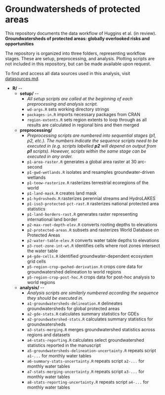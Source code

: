 # Groundwatersheds of protected areas

This repository documents the data workflow of Huggins et al. (in review). **Groundwatersheds of protected areas: globally overlooked risks and opportunities**

The repository is organized into three folders, representing workflow stages. These are setup, preprocessing, and analysis. Plotting scripts are not included in this repository, but can be made available upon request.

To find and access all data sources used in this analysis, visit [datasources.md](https://github.com/XanderHuggins/groundwatersheds-for-PAs/blob/main/datasources.md).

-   **R/** --
    -   **setup/** --
        -   *All setup scripts are called at the beginning of each preprocessing and analysis script.*
        -   `wd-args.R` sets working directory strings
        -   `packages-in.R` imports necessary packages from CRAN
        -   `region-extents.R` sets region extents to loop through as all results are calculated in regional bins and then merged
    -   **preprocessing/**
        -   *Preprocessing scripts are numbered into sequential stages (p1, p2, etc.). The numbers indicate the sequence scripts need to be executed in (e.g. scripts labelled **p2** will depend on output from **p1** scripts). However, scripts within the same stage can be executed in any order.*
        -   `p1-area-raster.R` generates a global area raster at 30 arc-second
        -   `p1-gwd-wetlands.R` isolates and resamples groundwater-driven wetlands
        -   `p1-teow-rasterize.R` rasterizes terrestrial ecoregions of the world
        -   `p1-land-mask.R` creates land mask
        -   `p1-hydrosheds.R` rasterizes perennial streams and HydroLAKES
        -   `p1-iso3-protected-pct-rast.R` rasterizes national protected area statistics
        -   `p1-land-borders-rast.R` generates raster representing international land border
        -   `p2-max-root-depth-elev.R` converts rooting depths to elevations
        -   `p2-protected-areas.R` subsets and rasterizes World Database on Protected Areas
        -   `p2-water-table-elev.R` converts water table depths to elevations
        -   `p3-root-zone-int-wt.R` identifies cells where root zones intersect the water table
        -   `p4-gde-cells.R` identified groundwater-dependent ecosystem grid cells
        -   `p5-region-crop-gwshed-derivation.R` crops core data for groundwatershed delineation to world regions
        -   `p5-region-crop-post-hoc.R` crops data for post-hoc analysis to world regions
    -   **analysis/** --
        -   *Analysis scripts are similarly numbered according the sequence they should be executed in.*
        -   `a1-groundwatersheds-delineation.R` delineates groundwatersheds for global protected areas
        -   `a2-gde-stats.R` calculates summary statistics for GDEs
        -   `a2-groundwatershed-stats.R` calculates summary statistics for groundwatersheds
        -   `a3-stats-merging.R` merges groundwatershed statistics across regions and datasets
        -   `a4-stats-reporting.R` calculates select groundwatershed statistics reported in the manuscript
        -   `a5-groundwatersheds-delineation-uncertainty.R` repeats script `a1-...` for monthly water tables
        -   `a6-summary-stats-uncertainty.R` repeats script `a2-...` for monthly water tables
        -   `a7-stats-merging-uncertainty.R` repeats script `a3-...` for monthly water tables
        -   `a8-stats-reporting-uncertainty.R` repeats script `a4-...` for monthly water tables
